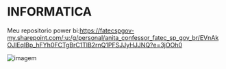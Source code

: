 # INFORMATICA
Meu  repositorio
power bi:https://fatecspgov-my.sharepoint.com/:u:/g/personal/anita_confessor_fatec_sp_gov_br/EVnAkOJlEqlBp_hFYh0FCTgBrC1TlB2rnQ1PFSJJyHJJNQ?e=3jOOh0

![imagem](https://github.com/user-attachments/assets/cc7a73fa-a0a2-4017-9426-31a6d521ba0b)
